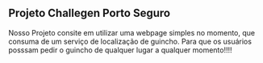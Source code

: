 ## Projeto Challegen Porto Seguro
Nosso Projeto consite em utilizar uma webpage simples no momento, que consuma de um serviço de localização de guincho.
Para que os usuários posssam pedir o guincho de qualquer lugar a qualquer momento!!!!
